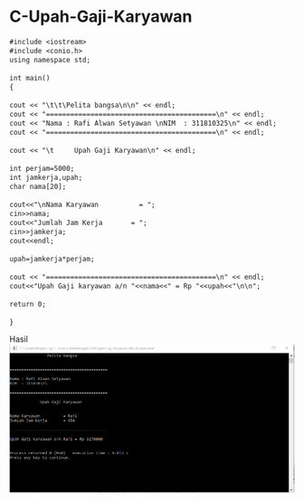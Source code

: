 # C-Upah-Gaji-Karyawan

    #include <iostream>
    #include <conio.h>
    using namespace std;

    int main()
    {

    cout << "\t\t\Pelita bangsa\n\n" << endl;
    cout << "==========================================\n" << endl;
    cout << "Nama : Rafi Alwan Setyawan \nNIM  : 311810325\n" << endl;
    cout << "==========================================\n" << endl;

    cout << "\t     Upah Gaji Karyawan\n" << endl;

    int perjam=5000;
    int jamkerja,upah;
    char nama[20];

    cout<<"\nNama Karyawan          = ";
    cin>>nama;
    cout<<"Jumlah Jam Kerja       = ";
    cin>>jamkerja;
    cout<<endl;

    upah=jamkerja*perjam;

    cout << "==========================================\n" << endl;
    cout<<"Upah Gaji karyawan a/n "<<nama<<" = Rp "<<upah<<"\n\n";

    return 0;

    }
    
Hasil
![img](https://github.com/Rafflesia3/C-Upah-Gaji-Karyawan/blob/master/C++%20Upah%20gaji%20karyawan.png?raw=true)
